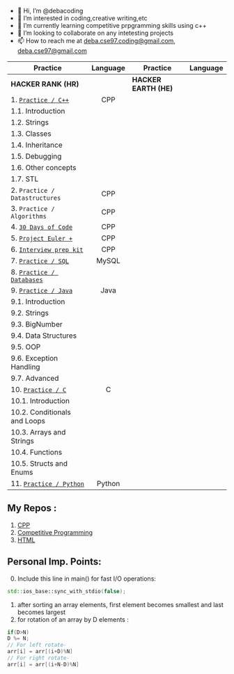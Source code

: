 - 👋 Hi, I’m @debacoding
- 👀 I’m interested in coding,creative writing,etc
- 🌱 I’m currently learning competitive prpgramming skills using c++
- 💞️ I’m looking to collaborate on any intetesting projects 
- 📫 How to reach me at deba.cse97.coding@gmail.com, deba.cse97@gmail.com

<!---
debacoding/debacoding is a ✨ special ✨ repository because its `README.md` (this file) appears on your GitHub profile.
You can click the Preview link to take a look at your changes.
--->

|    Practice    |  Language    | Practice    |  Language    |       
| ---------------|:------------:| ---------------|:------------:|
| **HACKER RANK (HR)**    |          |**HACKER EARTH (HE)** | |                           
| 1. [`Practice / C++`](https://github.com/debacoding/1.CPP/tree/main/Practice%20Problems/HACKERRANK) | CPP | 
| 1.1. Introduction | | 
| 1.2. Strings | | 
| 1.3. Classes | | 
| 1.4. Inheritance | |
| 1.5. Debugging | |
| 1.6. Other concepts | |
| 1.7. STL | | 
| 2. `Practice / Datastructures`| CPP | 
| 3. `Practice / Algorithms` | CPP | 
| 4. [`30 Days of Code`](https://github.com/debacoding/1.CPP/tree/main/Practice%20Problems/HACKERRANK%2030%20Days%20of%20Code) | CPP | 
| 5. [`Project Euler +`](https://github.com/debacoding/1.CPP/tree/main/Practice%20Problems/HACKER%20RANK%20Project%20Euler%20%2B)| CPP | 
| 6. [`Interview prep kit`](https://github.com/debacoding/1.CPP/tree/main/Practice%20Problems/HACKERRANK%20Interview%20Preparation%20Kit)| CPP | 
| 7. [`Practice / SQL`](https://github.com/debacoding/5.SQL)| MySQL | 
| 8. [`Practice / Databases`](https://github.com/debacoding/5.SQL)| | 
| 9. [`Practice / Java`](https://github.com/debacoding/6.JAVA) | Java |
| 9.1. Introduction | |
| 9.2. Strings | |
| 9.3. BigNumber | |
| 9.4. Data Structures | |
| 9.5. OOP | |
| 9.6. Exception Handling | |
| 9.7. Advanced | |
| 10. [`Practice / C`](https://github.com/debacoding/3.C)| C|
| 10.1. Introduction | |
| 10.2. Conditionals and Loops | |
| 10.3. Arrays and Strings| |
| 10.4. Functions | |
| 10.5. Structs and Enums | |
| 11. [`Practice / Python`](https://github.com/debacoding/7.PYTHON) | Python |


## My Repos :
1. [CPP](https://github.com/debacoding/1.CPP)
2. [Competitive Programming](https://github.com/debacoding/2.Competitive-Programming)
4. [HTML](https://github.com/debacoding/4.HTML)

## Personal Imp. Points:
0. Include this line in main() for fast I/O operations:
```cpp
std::ios_base::sync_with_stdio(false);
```
1. after sorting an array elements, first element becomes smallest and last becomes largest
2. for rotation of an array by D elements :
```cpp
if(D>N)
D %= N;
// For left rotate-
arr[i] = arr[(i+D)%N]
// For right rotate-
arr[i] = arr[(i+N-D)%N]
```

